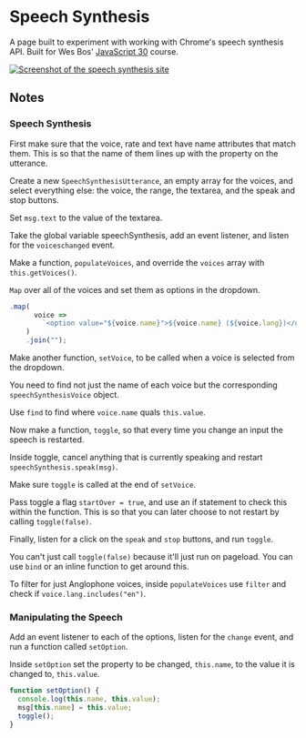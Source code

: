 # Speech Synthesis

A page built to experiment with working with Chrome's speech synthesis API. Built for Wes Bos' [JavaScript 30](https://javascript30.com/) course.

[![Screenshot of the speech synthesis site](https://res.cloudinary.com/gerhynes/image/upload/v1517674755/Screenshot-2018-2-3_Speech_Synthesis_vpeom9.png)](https://gk-hynes.github.io/speech-synthesis/)

## Notes

### Speech Synthesis

First make sure that the voice, rate and text have name attributes that match them. This is so that the name of them lines up with the property on the utterance.

Create a new `SpeechSynthesisUtterance`, an empty array for the voices, and select everything else: the voice, the range, the textarea, and the speak and stop buttons.

Set `msg.text` to the value of the textarea.

Take the global variable speechSynthesis, add an event listener, and listen for the `voiceschanged` event.

Make a function, `populateVoices`, and override the `voices` array with `this.getVoices()`.

`Map` over all of the voices and set them as options in the dropdown.

```js
.map(
      voice =>
        `<option value="${voice.name}">${voice.name} (${voice.lang})</option>`
    )
    .join("");
```

Make another function, `setVoice`, to be called when a voice is selected from the dropdown.

You need to find not just the name of each voice but the corresponding `speechSynthesisVoice` object.

Use `find` to find where `voice.name` quals `this.value`.

Now make a function, `toggle`, so that every time you change an input the speech is restarted.

Inside toggle, cancel anything that is currently speaking and restart `speechSynthesis.speak(msg)`.

Make sure `toggle` is called at the end of `setVoice`.

Pass toggle a flag `startOver = true`, and use an if statement to check this within the function. This is so that you can later choose to not restart by calling `toggle(false)`.

Finally, listen for a click on the `speak` and `stop` buttons, and run `toggle`.

You can't just call `toggle(false)` because it'll just run on pageload. You can use `bind` or an inline function to get around this.

To filter for just Anglophone voices, inside `populateVoices` use `filter` and check if `voice.lang.includes("en")`.

### Manipulating the Speech

Add an event listener to each of the options, listen for the `change` event, and run a function called `setOption`.

Inside `setOption` set the property to be changed, `this.name`, to the value it is changed to, `this.value`.

```js
function setOption() {
  console.log(this.name, this.value);
  msg[this.name] = this.value;
  toggle();
}
```
